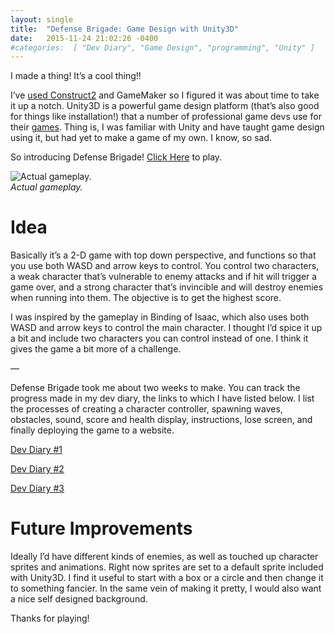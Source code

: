 ```yaml
---
layout: single
title:  "Defense Brigade: Game Design with Unity3D"
date:   2015-11-24 21:02:26 -0400 
#categories:  [ "Dev Diary", "Game Design", "programming", "Unity" ]
---
```


I made a thing! It’s a cool thing!!

I’ve [used Construct2](https://channel9.msdn.com/Blogs/raw-tech/Intro-To-Construct2-Course) and GameMaker so I figured it was about time to take it up a notch. Unity3D is a powerful game design platform (that’s also good for things like installation!) that a number of professional game devs use for their [games](https://web.archive.org/web/20161015000843/http://madewith.unity.com/games). Thing is, I was familiar with Unity and have taught game design using it, but had yet to make a game of my own. I know, so sad.

So introducing Defense Brigade! [Click Here](https://web.archive.org/web/20161015000843/http://defensebrigade.azurewebsites.net/) to play.

![Actual gameplay.](https://web.archive.org/web/20161015000843/http://i0.wp.com/adinashanholtz.com/wp-content/uploads/2015/11/gameplay.png)
<em style="display: block">Actual gameplay.</em>

# Idea
Basically it’s a 2-D game with top down perspective, and functions so that you use both WASD and arrow keys to control. You control two characters, a weak character that’s vulnerable to enemy attacks and if hit will trigger a game over, and a strong character that’s invincible and will destroy enemies when running into them. The objective is to get the highest score.

I was inspired by the gameplay in Binding of Isaac, which also uses both WASD and arrow keys to control the main character. I thought I’d spice it up a bit and include two characters you can control instead of one. I think it gives the game a bit more of a challenge.

—

Defense Brigade took me about two weeks to make. You can track the progress made in my dev diary, the links to which I have listed below. I list the processes of creating a character controller, spawning waves, obstacles, sound, score and health display, instructions, lose screen, and finally deploying the game to a website.

[Dev Diary #1](https://ashanhol.github.io/2015/11/24/devDiaryUnity3dGameDefenseBrigadePart1.html)

[Dev Diary #2](https://ashanhol.github.io/2015/11/24/devDiaryUnity3dGameDefenseBrigadePart2.html)

[Dev Diary #3](https://ashanhol.github.io/2015/11/24/devDiaryUnity3dGameDefenseBrigadePart3.html)

# Future Improvements
Ideally I’d have different kinds of enemies, as well as touched up character sprites and animations. Right now sprites are set to a default sprite included with Unity3D. I find it useful to start with a box or a circle and then change it to something fancier.  In the same vein of making it pretty, I would also want a nice self designed background.

Thanks for playing!


